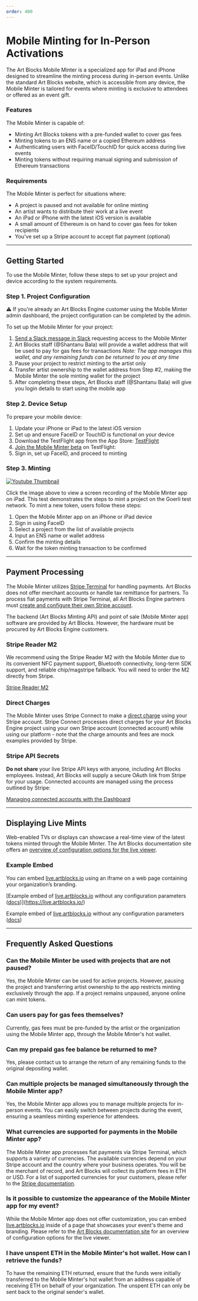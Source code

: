 ```yaml
---
order: 400
---
```


# Mobile Minting for In-Person Activations

The Art Blocks Mobile Minter is a specialized app for iPad and iPhone designed to streamline the minting process during in-person events. Unlike the standard Art Blocks website, which is accessible from any device, the Mobile Minter is tailored for events where minting is exclusive to attendees or offered as an event gift.

### Features

The Mobile Minter is capable of:

- Minting Art Blocks tokens with a pre-funded wallet to cover gas fees
- Minting tokens to an ENS name or a copied Ethereum address
- Authenticating users with FaceID/TouchID for quick access during live events
- Minting tokens without requiring manual signing and submission of Ethereum transactions

### Requirements

The Mobile Minter is perfect for situations where:

- A project is paused and not available for online minting
- An artist wants to distribute their work at a live event
- An iPad or iPhone with the latest iOS version is available
- A small amount of Ethereum is on hand to cover gas fees for token recipients
- You've set up a Stripe account to accept fiat payment (optional)

---

## Getting Started

To use the Mobile Minter, follow these steps to set up your project and device according to the system requirements.

### Step 1. Project Configuration

<aside>
⚠️ If you're already an Art Blocks Engine customer using the Mobile Minter admin dashboard, the project configuration can be completed by the admin.
</aside>

To set up the Mobile Minter for your project:

1. [Send a Slack message in Slack](https://app.slack.com/client/T02TTJYK6G1/C03DHF7ERRT) requesting access to the Mobile Minter
2. Art Blocks staff (@Shantanu Bala) will provide a wallet address that will be used to pay for gas fees for transactions
   _Note: The app manages this wallet, and any remaining funds can be returned to you at any time_
3. Pause your project to restrict minting to the artist only
4. Transfer artist ownership to the wallet address from Step #2, making the Mobile Minter the sole minting wallet for the project
5. After completing these steps, Art Blocks staff (@Shantanu Bala) will give you login details to start using the mobile app

### Step 2. Device Setup

To prepare your mobile device:

1. Update your iPhone or iPad to the latest iOS version
2. Set up and ensure FaceID or TouchID is functional on your device
3. Download the TestFlight app from the App Store: [TestFlight](https://apps.apple.com/us/app/testflight/id899247664)
4. [Join the Mobile Minter beta](https://testflight.apple.com/join/SlbRPkXG) on TestFlight:
5. Sign in, set up FaceID, and proceed to minting

### Step 3. Minting

[![Youtube Thumbnail](https://img.youtube.com/vi/mBOdGxz9tdM/0.jpg)](https://youtu.be/mBOdGxz9tdM)

Click the image above to view a screen recording of the Mobile Minter app on iPad. This test demonstrates the steps to mint a project on the Goerli test network. To mint a new token, users follow these steps:

1. Open the Mobile Minter app on an iPhone or iPad device
2. Sign in using FaceID
3. Select a project from the list of available projects
4. Input an ENS name or wallet address
5. Confirm the minting details
6. Wait for the token minting transaction to be confirmed

---

## Payment Processing

The Mobile Minter utilizes [Stripe Terminal](https://stripe.com/terminal) for handling payments. Art Blocks does not offer merchant accounts or handle tax remittance for partners. To process fiat payments with Stripe Terminal, all Art Blocks Engine partners must [create and configure their own Stripe account](https://dashboard.stripe.com/register).

The backend (Art Blocks Minting API) and point of sale (Mobile Minter app) software are provided by Art Blocks. However, the hardware must be procured by Art Blocks Engine customers.

### Stripe Reader M2

We recommend using the Stripe Reader M2 with the Mobile Minter due to its convenient NFC payment support, Bluetooth connectivity, long-term SDK support, and reliable chip/magstripe fallback. You will need to order the M2 directly from Stripe.

[Stripe Reader M2](https://stripe.com/docs/terminal/readers/stripe-m2)

### Direct Charges

The Mobile Minter uses Stripe Connect to make a [direct charge](https://stripe.com/docs/connect/direct-charges) using your Stripe account. Stripe Connect processes direct charges for your Art Blocks Engine project using your own Stripe account (connected account) while using our platform - note that the charge amounts and fees are mock examples provided by Stripe.

### Stripe API Secrets

**Do not share** your live Stripe API keys with anyone, including Art Blocks employees. Instead, Art Blocks will supply a secure OAuth link from Stripe for your usage. Connected accounts are managed using the process outlined by Stripe:

[Managing connected accounts with the Dashboard](https://stripe.com/docs/connect/dashboard)

---

## Displaying Live Mints

Web-enabled TVs or displays can showcase a real-time view of the latest tokens minted through the Mobile Minter. The Art Blocks documentation site offers an [overview of configuration options for the live viewer](https://docs.artblocks.io/creator-docs/art-blocks-api/artblocks-viewer/#artblocks-viewer).

### Example Embed

You can embed [live.artblocks.io](http://live.artblocks.io) using an iframe on a web page containing your organization’s branding.

[Example embed of [live.artblocks.io](http://live.artblocks.io) without any configuration parameters ([docs](https://docs.artblocks.io/creator-docs/art-blocks-api/artblocks-viewer/#artblocks-viewer))](https://live.artblocks.io/)

Example embed of [live.artblocks.io](http://live.artblocks.io) without any configuration parameters ([docs](https://docs.artblocks.io/creator-docs/art-blocks-api/artblocks-viewer/#artblocks-viewer))

---

## Frequently Asked Questions

### Can the Mobile Minter be used with projects that are not paused?

Yes, the Mobile Minter can be used for active projects. However, pausing the project and transferring artist ownership to the app restricts minting exclusively through the app. If a project remains unpaused, anyone online can mint tokens.

### Can users pay for gas fees themselves?

Currently, gas fees must be pre-funded by the artist or the organization using the Mobile Minter app, through the Mobile Minter's hot wallet.

### Can my prepaid gas fee balance be returned to me?

Yes, please contact us to arrange the return of any remaining funds to the original depositing wallet.

### Can multiple projects be managed simultaneously through the Mobile Minter app?

Yes, the Mobile Minter app allows you to manage multiple projects for in-person events. You can easily switch between projects during the event, ensuring a seamless minting experience for attendees.

### What currencies are supported for payments in the Mobile Minter app?

The Mobile Minter app processes fiat payments via Stripe Terminal, which supports a variety of currencies. The available currencies depend on your Stripe account and the country where your business operates. You will be the merchant of record, and Art Blocks will collect its platform fees in ETH or USD. For a list of supported currencies for your customers, please refer to the [Stripe documentation](https://stripe.com/docs/currencies).

### Is it possible to customize the appearance of the Mobile Minter app for my event?

While the Mobile Minter app does not offer customization, you can embed [live.artblocks.io](https://live.artblocks.io/) inside of a page that showcases your event's theme and branding. Please refer to the [Art Blocks documentation site](https://docs.artblocks.io/creator-docs/art-blocks-api/artblocks-viewer/#artblocks-viewer) for an overview of configuration options for the live viewer.

### I have unspent ETH in the Mobile Minter's hot wallet. How can I retrieve the funds?

To have the remaining ETH returned, ensure that the funds were initially transferred to the Mobile Minter's hot wallet from an address capable of receiving ETH on behalf of your organization. The unspent ETH can only be sent back to the original sender's wallet.
